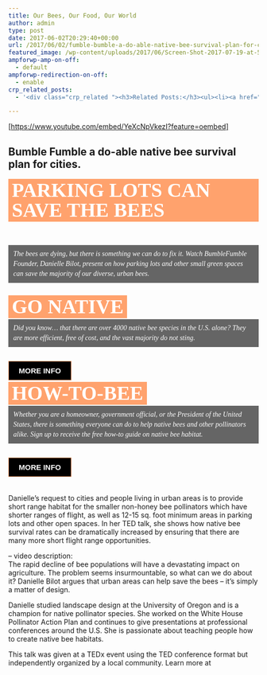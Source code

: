 ```yaml
---
title: Our Bees, Our Food, Our World
author: admin
type: post
date: 2017-06-02T20:29:40+00:00
url: /2017/06/02/fumble-bumble-a-do-able-native-bee-survival-plan-for-cities/
featured_image: /wp-content/uploads/2017/06/Screen-Shot-2017-07-19-at-5.42.53-PM.png
ampforwp-amp-on-off:
  - default
ampforwp-redirection-on-off:
  - enable
crp_related_posts:
  - '<div class="crp_related "><h3>Related Posts:</h3><ul><li><a href="https://scdhub.org/2017/12/25/wastewater-treatment-and-biosolids-management/"    ><img src="https://scdhub.org/wp-content/uploads/2017/12/wastewater-treatment-and-biosoli-150x150.jpg" alt="Wastewater treatment and Biosolids management" title="Wastewater treatment and Biosolids management" width="150" height="150" class="crp_thumb crp_featured" /><span class="crp_title">Wastewater treatment and Biosolids management</span></a></li><li><a href="https://scdhub.org/2018/01/06/household-and-neighborhood-sanitation-infrastructures-excreta-wastewater-disposal-in-developing-countries/"    ><img src="https://scdhub.org/wp-content/plugins/contextual-related-posts/default.png" alt="Household and neighborhood Sanitation Infrastructures: Excreta, wastewater disposal in developing countries" title="Household and neighborhood Sanitation Infrastructures: Excreta, wastewater disposal in developing countries" width="150" height="150" class="crp_thumb crp_default" /><span class="crp_title">Household and neighborhood Sanitation&hellip;</span></a></li><li><a href="https://scdhub.org/2017/12/29/walking-in-sabinas-shoes-world-vision/"    ><img src="https://scdhub.org/wp-content/uploads/2017/12/walking-in-sabinas-shoes-world-v-150x150.jpg" alt="Walking in Sabinas Shoes &#8211; World Vision" title="Walking in Sabinas Shoes &#8211; World Vision" width="150" height="150" class="crp_thumb crp_featured" /><span class="crp_title">Walking in Sabinas Shoes &#8211; World Vision</span></a></li><li><a href="https://scdhub.org/2017/07/05/truck-farm-ian-cheney-at-tedxmanhattan/"    ><img src="https://scdhub.org/wp-content/uploads/2017/07/truck-farm-ian-cheney-at-tedxmanhattan-150x150.jpg" alt="Truck Farm: Ian Cheney at TEDxManhattan" title="Truck Farm: Ian Cheney at TEDxManhattan" width="150" height="150" class="crp_thumb crp_featured" /><span class="crp_title">Truck Farm: Ian Cheney at TEDxManhattan</span></a></li><li><a href="https://scdhub.org/2017/06/28/solutions-journalism-sarika-bansal-at-tedxcolumbiasipa/"    ><img src="https://scdhub.org/wp-content/uploads/2017/06/Screen-Shot-2017-06-28-at-8.38.10-AM-150x150.png" alt="Solutions Journalism: Sarika Bansal" title="Solutions Journalism: Sarika Bansal" width="150" height="150" class="crp_thumb crp_featured" /><span class="crp_title">Solutions Journalism: Sarika Bansal</span></a></li><li><a href="https://scdhub.org/founding-board/"    ><img src="https://scdhub.org/wp-content/uploads/2017/04/Screen-Shot-2017-08-14-at-11.39.28-AM-150x150.png" alt="Founding Board" title="Founding Board" width="150" height="150" class="crp_thumb crp_correctfirst" /><span class="crp_title">Founding Board</span></a></li></ul><div class="crp_clear"></div></div>'

---
```

[https://www.youtube.com/embed/YeXcNpVkezI?feature=oembed]

## Bumble Fumble a do-able native bee survival plan for cities.

<h2 style="margin: 0px 0px 2px; padding: 3px 7px; outline: none; line-height: 40px; font-family: Georgia; color: #ffffff; font-size: 40px; font-stretch: normal; text-transform: uppercase; display: inline-block; background-color: #ffa26d;">
  PARKING LOTS CAN SAVE THE BEES
</h2>

 

<p style="margin: 0px 0px 25px; padding: 8px 10px; outline: none; font-style: italic; font-stretch: normal; line-height: 20px; font-family: Verdana; display: inline-block; color: #ffffff; background-color: rgba(0, 0, 0, 0.6);">
  The bees are dying, but there is something we can do to fix it. Watch BumbleFumble Founder, Danielle Bilot, present on how parking lots and other small green spaces can save the majority of our diverse, urban bees.
</p>

<h2 style="margin: 0px 0px 2px; padding: 3px 7px; outline: none; line-height: 40px; font-family: Georgia; color: #ffffff; font-size: 40px; font-stretch: normal; text-transform: uppercase; display: inline-block; background-color: #ffa26d;">
  GO NATIVE
</h2>

<p style="margin: 0px 0px 25px; padding: 8px 10px; outline: none; font-style: italic; font-stretch: normal; line-height: 20px; font-family: Verdana; display: inline-block; color: #ffffff; background-color: rgba(0, 0, 0, 0.6);">
  Did you know&#8230; that there are over 4000 native bee species in the U.S. alone? They are more efficient, free of cost, and the vast majority do not sting.
</p>

<a class="sldbutton" style="margin: 0px; padding: 10px 20px; outline: none; text-decoration-line: none; transition: all 0.6s ease-in-out; color: #ffffff; border: 1px solid #ffa26d; text-transform: uppercase; font-weight: bold; background-color: #000000; font-family: Verdana, sans-serif; font-size: 15px;" href="http://bumblefumble.com/native-bees/">MORE INFO</a>

<h2 style="margin: 0px 0px 2px; padding: 3px 7px; outline: none; line-height: 40px; font-family: Georgia; color: #ffffff; font-size: 40px; font-stretch: normal; text-transform: uppercase; display: inline-block; background-color: #ffa26d;">
  HOW-TO-BEE
</h2>

<p style="margin: 0px 0px 25px; padding: 8px 10px; outline: none; font-style: italic; font-stretch: normal; line-height: 20px; font-family: Verdana; display: inline-block; color: #ffffff; background-color: rgba(0, 0, 0, 0.6);">
  Whether you are a homeowner, government official, or the President of the United States, there is something everyone can do to help native bees and other pollinators alike. Sign up to receive the free how-to guide on native bee habitat.
</p>

<a class="sldbutton" style="margin: 0px; padding: 10px 20px; outline: none; text-decoration-line: none; transition: all 0.6s ease-in-out; color: #ffffff; border: 1px solid #ffa26d; text-transform: uppercase; font-weight: bold; background-color: #000000; font-family: Verdana, sans-serif; font-size: 15px;" href="http://bumblefumble.com/how-to-bee-guide/">MORE INFO</a>

 

Danielle&#8217;s request to cities and people living in urban areas is to provide short range habitat for the smaller non-honey bee pollinators which have shorter ranges of flight, as well as 12-15 sq. foot minimum areas in parking lots and other open spaces. In her TED talk, she shows how native bee survival rates can be dramatically increased by ensuring that there are many more short flight range opportunities.

&#8211; video description:   
The rapid decline of bee populations will have a devastating impact on agriculture. The problem seems insurmountable, so what can we do about it? Danielle Bilot argues that urban areas can help save the bees &#8211; it’s simply a matter of design.

Danielle studied landscape design at the University of Oregon and is a champion for native pollinator species. She worked on the White House Pollinator Action Plan and continues to give presentations at professional conferences around the U.S. She is passionate about teaching people how to create native bee habitats.

This talk was given at a TEDx event using the TED conference format but independently organized by a local community. Learn more at
